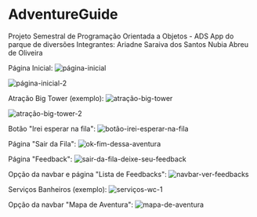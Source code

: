# AdventureGuide
Projeto Semestral de Programação Orientada a Objetos - ADS
App do parque de diversões
Integrantes:
Ariadne Saraiva dos Santos
Nubia Abreu de Oliveira

Página Inicial:
![página-inicial](https://github.com/anubisz55/AdventureGuide/assets/151870080/5b46c128-c55d-473a-8ee9-a063582d4094)

![página-inicial-2](https://github.com/anubisz55/AdventureGuide/assets/151870080/9bc44d0f-9c7f-4f4f-b841-29e25ec55a78)

Atração Big Tower (exemplo):
![atração-big-tower](https://github.com/anubisz55/AdventureGuide/assets/151870080/2dd2d562-c139-4e0d-b35c-fa4b47da801a)

![atração-big-tower-2](https://github.com/anubisz55/AdventureGuide/assets/151870080/b9426466-50e1-446a-84c4-19d3173783c3)

Botão "Irei esperar na fila":
![botão-irei-esperar-na-fila](https://github.com/anubisz55/AdventureGuide/assets/151870080/19809294-711d-479f-b66a-98690afab58e)

Página "Sair da Fila":
![ok-fim-dessa-aventura](https://github.com/anubisz55/AdventureGuide/assets/151870080/3a1d8045-72d1-48ae-b40b-4f35df973181)

Página "Feedback":
![sair-da-fila-deixe-seu-feedback](https://github.com/anubisz55/AdventureGuide/assets/151870080/d4ed6778-70e8-4a7e-878d-d33eddddf925)

Opção da navbar e página "Lista de Feedbacks":
![navbar-ver-feedbacks](https://github.com/anubisz55/AdventureGuide/assets/151870080/53772272-3642-4750-aad6-e99cc78db902)

Serviços Banheiros (exemplo):
![serviços-wc-1](https://github.com/anubisz55/AdventureGuide/assets/151870080/b3a64165-b87b-4be0-aec1-af62cbcaf3d9)

Opção da navbar "Mapa de Aventura":
![mapa-de-aventura](https://github.com/anubisz55/AdventureGuide/assets/151870080/f362ace7-1b80-4dd1-878c-6e8b59f8ec3d)










